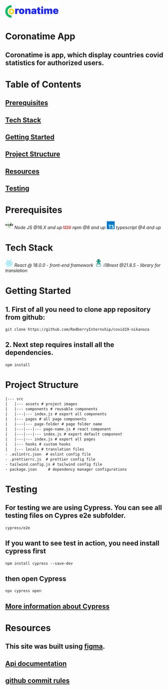 ![This is header image](/src/assets/images/coronatime.png)

# Coronatime App

## Coronatime is app, which display countries covid statistics for authorized users.

# Table of Contents
## [Prerequisites](#Prerequisites)
## [Tech Stack](#Tech-Stack)
## [Getting Started](#Getting-Started)
## [Project Structure](#Project-Structure)
## [Resources](#Resources)
## [Testing](#Testing)

# Prerequisites

<img src="readme/nodejs.png" width="25" style="top: 8px" /> *Node JS @16.X and up*
<img src="readme/npm.png" width="25" style="top: 8px" /> *npm @8 and up*
<img src="readme/typescript.png" width="25" style="top: 8px" /> *typescript @4 and up*

# Tech Stack

<img src="readme/react.png" width="25" style="top: 8px" /> *React @ 18.0.0 - front-end framework*
<img src="readme/i18next.png" width="25" style="top: 8px" /> *i18next @21.8.5 - library for translation*

# Getting Started
## 1. First of all you need to clone app repository from github:
```
git clone https://github.com/RedberryInternship/covid19-nikanoza
```
## 2. Next step requires install all the dependencies.

```
npm install
```

# Project Structure

```
|--- src
|   |--- assets # project images
|   |--- components # reusable components
|   |---|--- index.js # export all components
|   |--- pages # all page components
|   |---|--- page-folder # page folder name
|   |---|---|--- page-name.js # react component
|   |---|---|--- index.js # export default component
|   |---|--- index.js # export all pages
|   |--- hooks # custom hooks
|   |--- locals # translation files
- .eslintrc.json  # eslint config file
- .prettierrc.js  # prettier config file
- tailwind.config.js # tailwind config file
- package.json     # dependency manager configurations
```
# Testing

## For testing we are using Cypress. You can see all testing files on Cypres e2e subfolder.
```
cypress/e2e
```
## If you want to see test in action, you need install cypress first

```
npm install cypress --save-dev
```
## then open Cypress
```
npx cypress open
``` 
## [More information about Cypress](https://www.cypress.io)

# Resources
## This site was built using [figma](https://www.figma.com/file/O9A950iYrHgZHtBuCtNSY8/Coronatime?node-id=0%3A1).
## [Api documentation](https://coronatime-api.devtest.ge/)
## [github commit rules](https://redberry.gitbook.io/resources/git-is-semantikuri-komitebi)
